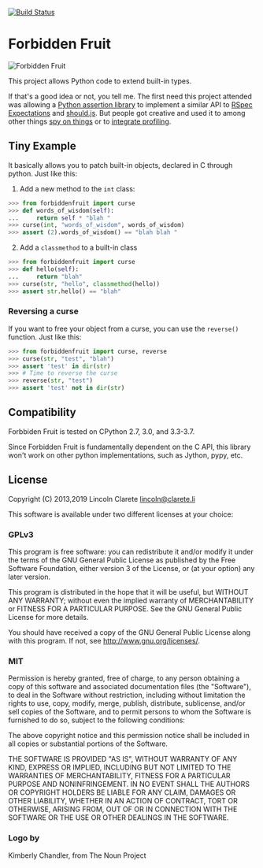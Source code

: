 [![Build Status](https://travis-ci.org/clarete/forbiddenfruit.png?branch=master)](https://travis-ci.org/clarete/forbiddenfruit)

# Forbidden Fruit

![Forbidden Fruit](logo.png)

This project allows Python code to extend built-in types.

If that's a good idea or not, you tell me. The first need this project
attended was allowing a [Python assertion
library](https://github.com/gabrielfalcao/sure) to implement a similar
API to [RSpec
Expectations](https://github.com/rspec/rspec-expectations) and
[should.js](https://shouldjs.github.io/). But people got creative and
used it to among other things [spy on
things](https://github.com/ikamensh/flynt/blob/43a64ac1a030be79741402d8920a6da253a96670/src/flynt/file_spy.py)
or to [integrate
profiling](https://github.com/localstack/localstack/blob/e38eae0d1fe442924f4256d4bc87710a4cb6f142/localstack/utils/analytics/profiler.py).

## Tiny Example

It basically allows you to patch built-in objects, declared in C
through python. Just like this:

1. Add a new method to the `int` class:
```python
>>> from forbiddenfruit import curse
>>> def words_of_wisdom(self):
...     return self * "blah "
>>> curse(int, "words_of_wisdom", words_of_wisdom)
>>> assert (2).words_of_wisdom() == "blah blah "
```
2. Add a `classmethod` to a built-in class
```python
>>> from forbiddenfruit import curse
>>> def hello(self):
...     return "blah"
>>> curse(str, "hello", classmethod(hello))
>>> assert str.hello() == "blah"
```

### Reversing a curse

If you want to free your object from a curse, you can use the `reverse()`
function. Just like this:

```python
>>> from forbiddenfruit import curse, reverse
>>> curse(str, "test", "blah")
>>> assert 'test' in dir(str)
>>> # Time to reverse the curse
>>> reverse(str, "test")
>>> assert 'test' not in dir(str)
```

## Compatibility

Forbbiden Fruit is tested on CPython 2.7, 3.0, and 3.3-3.7.

Since Forbidden Fruit is fundamentally dependent on the C API,
this library won't work on other python implementations, such
as Jython, pypy, etc.

## License

Copyright (C) 2013,2019  Lincoln Clarete <lincoln@clarete.li>

This software is available under two different licenses at your
choice:

### GPLv3

This program is free software: you can redistribute it and/or modify
it under the terms of the GNU General Public License as published by
the Free Software Foundation, either version 3 of the License, or
(at your option) any later version.

This program is distributed in the hope that it will be useful,
but WITHOUT ANY WARRANTY; without even the implied warranty of
MERCHANTABILITY or FITNESS FOR A PARTICULAR PURPOSE.  See the
GNU General Public License for more details.

You should have received a copy of the GNU General Public License
along with this program.  If not, see <http://www.gnu.org/licenses/>.

### MIT

Permission is hereby granted, free of charge, to any person obtaining a copy
of this software and associated documentation files (the "Software"), to deal
in the Software without restriction, including without limitation the rights
to use, copy, modify, merge, publish, distribute, sublicense, and/or sell
copies of the Software, and to permit persons to whom the Software is
furnished to do so, subject to the following conditions:

The above copyright notice and this permission notice shall be
included in all copies or substantial portions of the Software.

THE SOFTWARE IS PROVIDED "AS IS", WITHOUT WARRANTY OF ANY KIND,
EXPRESS OR IMPLIED, INCLUDING BUT NOT LIMITED TO THE WARRANTIES OF
MERCHANTABILITY, FITNESS FOR A PARTICULAR PURPOSE AND
NONINFRINGEMENT. IN NO EVENT SHALL THE AUTHORS OR COPYRIGHT HOLDERS
BE LIABLE FOR ANY CLAIM, DAMAGES OR OTHER LIABILITY, WHETHER IN AN
ACTION OF CONTRACT, TORT OR OTHERWISE, ARISING FROM, OUT OF OR IN
CONNECTION WITH THE SOFTWARE OR THE USE OR OTHER DEALINGS IN THE
SOFTWARE.

### Logo by

Kimberly Chandler, from The Noun Project
